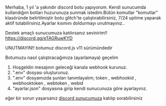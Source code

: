 Merhaba,
1 yıl 'a yakındır discord botu yapıyorum. Kendi sunucumda kullandığım botları huzurunuza sunmak istedim.Bütün komutlar "komutlar" klasöründe belirtilmiştir botu glitch'te çalıştırabilirsiniz, 7/24 uptime yaparak aktif tutabilirsiniz.Ayarlar kısmını doldurmayı unutmayınız..

Destek amaçlı sunucumuza katılırsanız sevinirim!! 
https://discord.gg/eTAGRuwKYD


UNUTMAYIN!! botumuz discord.js v11 sürümündedir
  
Botumuzu nasıl çalıştıracağımıza (ayarlamaya) geçelim


1. Hoşgeldin mesajının geleceği kanala webhook kurunuz. 
2. ".env" dosyası oluşturunuz.
3. ".env" dosyamızda şunları tanımlayalım; token , webhookid , webhooktoken , webtoken , webid
4. "ayarlar.json" dosyasına girip kendi sunucunuza göre ayarlayınız.

eğer bir sorun yaşarsanız <a href="https://discord.gg/eTAGRuwKYD">discord sunucumuza</a> katılıp sorabilirsiniz
